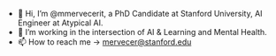 - 👋 Hi, I’m @mmervecerit, a PhD Candidate at Stanford University, AI Engineer at Atypical AI.
- 👀 I’m working in the intersection of AI & Learning and Mental Health.
- 📫 How to reach me -> mervecer@stanford.edu

<!---
mmervecerit/mmervecerit is a ✨ special ✨ repository because its `README.md` (this file) appears on your GitHub profile.
You can click the Preview link to take a look at your changes.
--->
